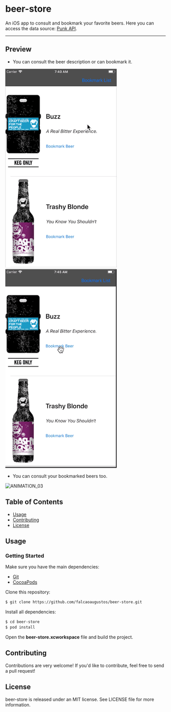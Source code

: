 # beer-store

An iOS app to consult and bookmark your favorite beers. Here you can access the data source: [Punk API](https://punkapi.com/documentation/v2).

---

## Preview

* You can consult the beer description or can bookmark it.

![ANIMATION_01](media/animation01.gif) ![ANIMATION_02](media/animation02.gif)

* You can consult your bookmarked beers too.  

![ANIMATION_03](media/animation03.gif)

## Table of Contents

- [Usage](#usage)
- [Contributing](#contributing)
- [License](#license)

## Usage

### Getting Started

Make sure you have the main dependencies:

- [Git](http://git-scm.com/downloads)
- [CocoaPods](https://cocoapods.org/)

Clone this repository:

```sh
$ git clone https://github.com/falcaoaugustos/beer-store.git
```

Install all dependencies:

```sh
$ cd beer-store
$ pod install
```

Open the **beer-store.xcworkspace** file and build the project.

## Contributing

Contributions are very welcome! If you'd like to contribute, feel free to send a pull request!

## License

beer-store is released under an MIT license. See LICENSE file for more information.
